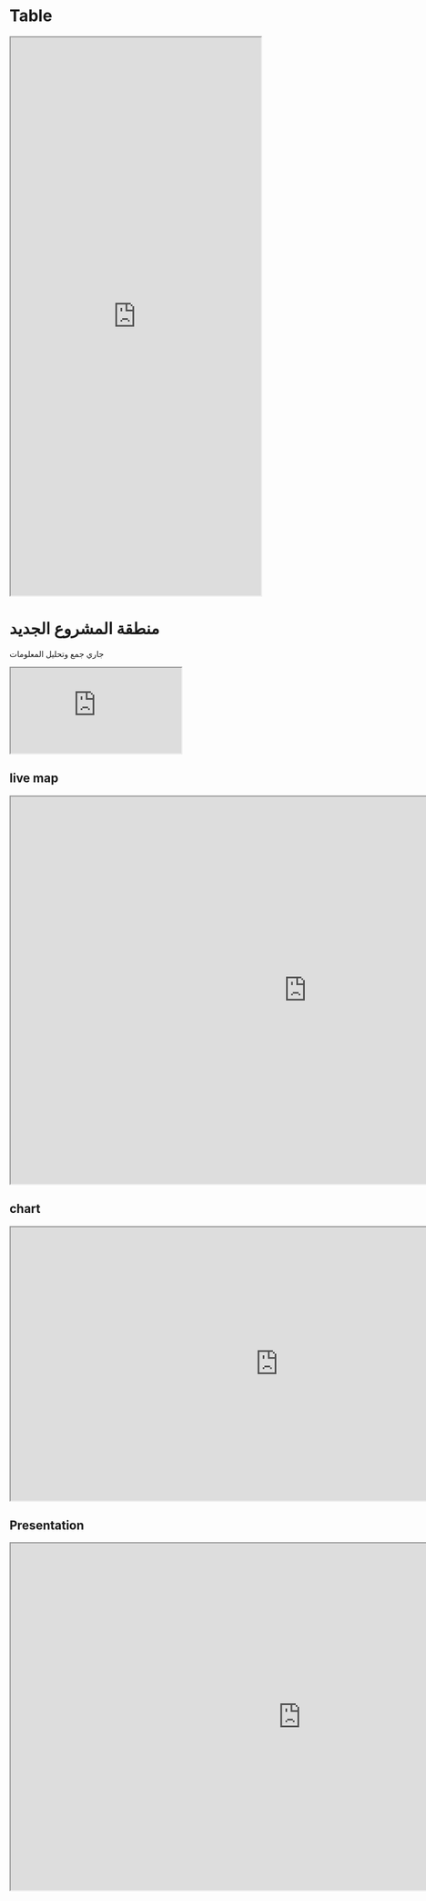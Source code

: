# Table
<iframe src="https://docs.google.com/spreadsheets/d/e/2PACX-1vROO6_tqrIA1X6unYLLTHXjYQKsblNtqd0ATIUM8kPTTemqHBOvQmbOFiEhcShvvne_4M00sEEOSc0u/pubhtml?gid=102028722&amp;single=true&amp;widget=true&amp;headers=false" width="440" height="980"></iframe>

# منطقة المشروع الجديد
جاري جمع وتحليل المعلومات
<iframe src="https://docs.google.com/spreadsheets/d/e/2PACX-1vS2Cixi1XEIeQEOnLAFHAo5MTArnQR1KNUjuHRomUc7Or39GTO0OopMt33PMubrEg/pubhtml?gid=1032709391&amp;single=true&amp;widget=true&amp;headers=false"></iframe>

## live map
<iframe src="https://www.google.com/maps/d/embed?mid=1F1Dar4g_IjiQJh4XD7RdPZGwE_3afJC-" width="1040" height="680"></iframe>


## chart
<iframe src="https://nour-rabea.github.io/chartjs-bar./" width="940" height="480"></iframe>

## Presentation
<iframe src="https://docs.google.com/presentation/d/e/2PACX-1vQ-41TFejgZFhjH9NzvowQsVsarWEr9L49Cm9PmJC-748_IYuVoQ3xMLKNxwZI2UQ/embed?start=true&loop=false&delayms=3000" frameborder="10" width="1020" height="609" allowfullscreen="true" mozallowfullscreen="true" webkitallowfullscreen="true"></iframe>
